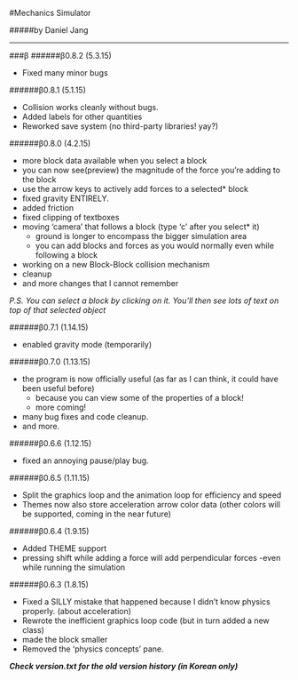 #Mechanics Simulator

#####by Daniel Jang

-----------
###β
######β0.8.2 (5.3.15)
* Fixed many minor bugs

######β0.8.1 (5.1.15)
* Collision works cleanly without bugs.
* Added labels for other quantities
* Reworked save system (no third-party libraries! yay?)

######β0.8.0 (4.2.15)
* more block data available when you select a block
* you can now see(preview) the magnitude of the force you’re adding to the block
* use the arrow keys to actively add forces to a selected* block
* fixed gravity ENTIRELY.
* added friction
* fixed clipping of textboxes
* moving ‘camera’ that follows a block (type ‘c’ after you select* it)
	* ground is longer to encompass the bigger simulation area
	* you can add blocks and forces as you would normally even while following a block
* working on a new Block-Block collision mechanism
* cleanup
* and more changes that I cannot remember

*P.S. You can select a block by clicking on it. You’ll then see lots of text on top of that selected object*

######β0.7.1 (1.14.15)
* enabled gravity mode (temporarily)

######β0.7.0 (1.13.15)
* the program is now officially useful (as far as I can think, it could have been useful before)
	* because you can view some of the properties of a block!
	* more coming!
* many bug fixes and code cleanup.
* and more.

######β0.6.6 (1.12.15)
* fixed an annoying pause/play bug.

######β0.6.5 (1.11.15)
* Split the graphics loop and the animation loop for efficiency and speed
* Themes now also store acceleration arrow color data (other colors will be supported, coming in the near future)

######β0.6.4 (1.9.15)
* Added THEME support
* pressing shift while adding a force will add perpendicular forces -even while running the simulation
	
######β0.6.3 (1.8.15)
* Fixed a SILLY mistake that happened because I didn’t know physics properly. (about acceleration)
* Rewrote the inefficient graphics loop code (but in turn added a new class)
* made the block smaller
* Removed the ‘physics concepts’ pane.

***Check version.txt for the old version history (in Korean only)***